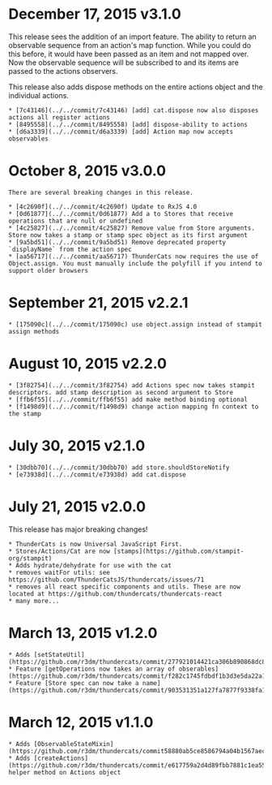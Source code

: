 # December 17, 2015 v3.1.0

This release sees the addition of an import feature. The ability to return
an observable sequence from an action's map function. While you could do
this before, it would have been passed as an item and not mapped over.
Now the observable sequence will be subscribed to and its items are
passed to the actions observers.

This release also adds dispose methods on the entire actions object and the individual actions.

    * [7c43146](../../commit/7c43146) [add] cat.dispose now also disposes actions all register actions
    * [8495558](../../commit/8495558) [add] dispose-ability to actions
    * [d6a3339](../../commit/d6a3339) [add] Action map now accepts observables

# October 8, 2015 v3.0.0
    There are several breaking changes in this release.

    * [4c2690f](../../commit/4c2690f) Update to RxJS 4.0
    * [0d61877](../../commit/0d61877) Add a to Stores that receive operations that are null or undefined
    * [4c25827](../../commit/4c25827) Remove value from Store arguments. Store now takes a stamp or stamp spec object as its first argument
    * [9a5bd51](../../commit/9a5bd51) Remove deprecated property `displayName` from the action spec
    * [aa56717](../../commit/aa56717) ThunderCats now requires the use of Object.assign. You must manually include the polyfill if you intend to support older browsers


# September 21, 2015 v2.2.1

    * [175090c](../../commit/175090c) use object.assign instead of stampit assign methods

# August 10, 2015 v2.2.0

    * [3f82754](../../commit/3f82754) add Actions spec now takes stampit descriptors. add stamp description as second argument to Store
    * [ffb6f55](../../commit/ffb6f55) add make method binding optional
    * [f1498d9](../../commit/f1498d9) change action mapping fn context to the stamp

# July 30, 2015 v2.1.0

    * [30dbb70](../../commit/30dbb70) add store.shouldStoreNotify
    * [e73938d](../../commit/e73938d) add cat.dispose

# July 21, 2015 v2.0.0

This release has major breaking changes!

    * ThunderCats is now Universal JavaScript First.
    * Stores/Actions/Cat are now [stamps](https://github.com/stampit-org/stampit)
    * Adds hydrate/dehydrate for use with the cat
    * removes waitFor utils: see https://github.com/ThunderCatsJS/thundercats/issues/71
    * removes all react specific components and utils. These are now located at https://github.com/thundercats/thundercats-react
    * many more...

# March 13, 2015 v1.2.0

    * Adds [setStateUtil](https://github.com/r3dm/thundercats/commit/277921014421ca306b890868dc87242fda7d63fe)
    * Feature [getOperations now takes an array of obserables](https://github.com/r3dm/thundercats/commit/f282c1745fdbdf1b3d3e5da22a1d331b93afe094)
    * Feature [Store spec can now take a name](https://github.com/r3dm/thundercats/commit/903531351a127fa7877f9338fa144b9b03217148)

# March 12, 2015 v1.1.0

    * Adds [ObservableStateMixin](https://github.com/r3dm/thundercats/commit58880ab5ce8586794a04b1567aec32071005c06c)
    * Adds [createActions](https://github.com/r3dm/thundercats/commit/e617759a2d4d89fbb7881c1ea558ce3ae4e7ee13) helper method on Actions object
